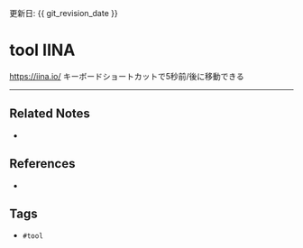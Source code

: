 更新日: {{ git_revision_date }}

# tool IINA
https://iina.io/
キーボードショートカットで5秒前/後に移動できる

---
## Related Notes
- 

## References
- 

## Tags
- `#tool` 